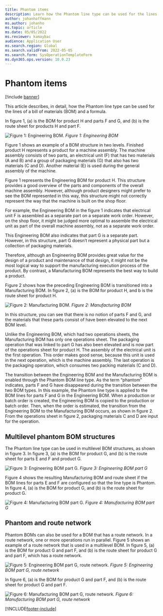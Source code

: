 ```yaml
---
title: Phantom items
description: Learn how the Phantom line type can be used for the lines of a bill of materials (BOM) and a formula in Dynamics 365 Supply Chain Management.
author: johanhoffmann
ms.author: johanho
ms.topic: article
ms.date: 05/05/2022
ms.reviewer: kamaybac   
audience: Application User
ms.search.region: Global
ms.search.validFrom: 2022-05-05
ms.search.form: SysOperationTemplateForm
ms.dyn365.ops.version: 10.0.23
---
```


# Phantom items

[!include [banner](../includes/banner.md)]

This article describes, in detail, how the Phantom line type can be used for the lines of a bill of materials (BOM) and a formula.

In figure 1, (a) is the BOM for product H and parts F and G, and (b) is the route sheet for products H and part F.

![Figure 1: Engineering BOM.](media/product-H-part-F.png)
*Figure 1: Engineering BOM*

Figure 1 shows an example of a BOM structure in two levels. Finished product H represents a product for a machine assembly. The machine assembly consists of two parts, an electrical unit (F) that has two materials (A and B) and a group of packaging materials (G) that also has two materials (C and D). Another material (E) is used during the general assembly of the machine.

Figure 1 represents the Engineering BOM for product H. This structure provides a good overview of the parts and components of the overall machine assembly. However, although product designers might prefer to see the BOM represented in this way, this structure might not correctly represent the way that the machine is built on the shop floor.

For example, the Engineering BOM in the figure 1 indicates that electrical unit F is assembled as a separate part on a separate work order. However, on the shop floor, it might be judged more optimal to assemble the electrical unit as part of the overall machine assembly, not as a separate work order.

This Engineering BOM also indicates that part G is a separate part. However, in this structure, part G doesn’t represent a physical part but a collection of packaging materials.

Therefore, although an Engineering BOM provides great value for the design of a product and maintenance of that design, it might not be the most logical way to support the manufacturing execution process of the product. By contrast, a Manufacturing BOM represents the best way to build a product.

Figure 2 shows how the preceding Engineering BOM is transitioned into a Manufacturing BOM. In figure 2, (a) is the BOM for product H, and b is the route sheet for product H.

![Figure 2: Manufacturing BOM.](media/product-H-part-B.png)
*Figure 2: Manufacturing BOM*

In this structure, you can see that there is no notion of parts F and G, and the materials that these parts consist of have been elevated to the next BOM level.

Unlike the Engineering BOM, which had two operations sheets, the Manufacturing BOM has only one operations sheet. The packaging operation that was linked to part G has also been elevated and is now part of the operations sheet for product H. The assembly of the electrical unit is the first operation. This order makes good sense, because this unit is used in the next operation, which is the machine assembly. The last operation is the packaging operation, which consumes two packing materials (C and D).

The transition between the Engineering BOM and the Manufacturing BOM is enabled through the Phantom BOM line type. As the term “phantom” indicates, parts F and G have disappeared during the transition between the two BOM types. In this example, the Phantom line type is applied to the BOM lines for parts F and G in the Engineering BOM. When a production or batch order is created, the Engineering BOM is copied to the production or batch order. Then, when the order is estimated, the transition from the Engineering BOM to the Manufacturing BOM occurs, as shown in figure 2. From the operations sheet in figure 2, packaging materials C and D are input for the operation.

## Multilevel phantom BOM structures

The Phantom line type can be used in multilevel BOM structures, as shown in figure 3. In figure 3, (a) is the BOM for product G, and (b) is the route sheet for parts E and F and product G.

![Figure 3: Engineering BOM part G.](media/product-G.png)
*Figure 3: Engineering BOM part G*

Figure 4 shows the resulting Manufacturing BOM and route sheet if the BOM lines for parts E and F are configured so that the line type is Phantom. In figure 4, (a) is the BOM for product G, and (b) is the route sheet for product G.

![Figure 4: Manufacturing BOM part G.](media/product-G-route-sheet-G.png)
*Figure 4: Manufacturing BOM part G*

## Phantom and route network

Phantom BOMs can also be used for a BOM that has a route network. In a route network, one or more operations run in parallel. Figure 5 shows an example of a route network that is used in a multilevel BOM. In figure 5, (a) is the BOM for product G and part F, and (b) is the route sheet for product G and part F, which has a route network.

![Figure 5: Engineering BOM part G, route network.](media/product-G-part-F.png)
*Figure 5: Engineering BOM part G, route network*

In figure 6, (a) is the BOM for product G and part F, and (b) is the route sheet for product G and part F.

![Figure 6: Manufacturing BOM part G, route network.](media/product-G-part-F-with-route-sheet.png)
*Figure 6: Manufacturing BOM part G, route network*


[!INCLUDE[footer-include](../../includes/footer-banner.md)]